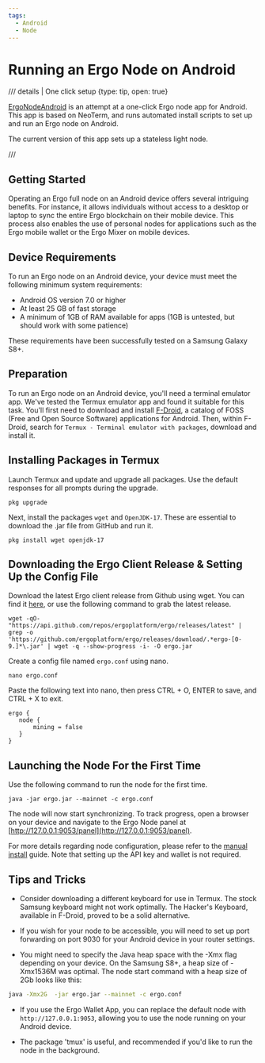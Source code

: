 ```yaml
---
tags:
  - Android
  - Node
---
```

# Running an Ergo Node on Android

/// details | One click setup 
    {type: tip, open: true}

[ErgoNodeAndroid](https://github.com/rustinmyeye/ErgoNodeAndroid) is an attempt at a one-click Ergo node app for Android. This app is based on NeoTerm, and runs automated install scripts to set up and run an Ergo node on Android.

The current version of this app sets up a stateless light node.

///

## Getting Started

Operating an Ergo full node on an Android device offers several intriguing benefits. For instance, it allows individuals without access to a desktop or laptop to sync the entire Ergo blockchain on their mobile device. This process also enables the use of personal nodes for applications such as the Ergo mobile wallet or the Ergo Mixer on mobile devices.

## Device Requirements

To run an Ergo node on an Android device, your device must meet the following minimum system requirements:

- Android OS version 7.0 or higher
- At least 25 GB of fast storage
- A minimum of 1GB of RAM available for apps (1GB is untested, but should work with some patience)

These requirements have been successfully tested on a Samsung Galaxy S8+.

## Preparation

To run an Ergo node on an Android device, you'll need a terminal emulator app. We've tested the Termux emulator app and found it suitable for this task. You'll first need to download and install [F-Droid](https://f-droid.org), a catalog of FOSS (Free and Open Source Software) applications for Android. Then, within F-Droid, search for `Termux - Terminal emulator with packages`, download and install it.

## Installing Packages in Termux

Launch Termux and update and upgrade all packages. Use the default responses for all prompts during the upgrade.

```
pkg upgrade
```

Next, install the packages `wget` and `OpenJDK-17`. These are essential to download the .jar file from GitHub and run it.

```
pkg install wget openjdk-17
```

## Downloading the Ergo Client Release & Setting Up the Config File

Download the latest Ergo client release from Github using wget. You can find it [here](https://github.com/ergoplatform/ergo/releases), or use the following command to grab the latest release.

```
wget -qO- "https://api.github.com/repos/ergoplatform/ergo/releases/latest" | grep -o 'https://github.com/ergoplatform/ergo/releases/download/.*ergo-[0-9.]*\.jar' | wget -q --show-progress -i- -O ergo.jar

```

Create a config file named `ergo.conf` using nano.

```
nano ergo.conf
```

Paste the following text into nano, then press CTRL + O, ENTER to save, and CTRL + X to exit.

```
ergo {
   node {
       mining = false
   }
}
```

## Launching the Node For the First Time

Use the following command to run the node for the first time.

```
java -jar ergo.jar --mainnet -c ergo.conf
```
  
The node will now start synchronizing. To track progress, open a browser on your device and navigate to the Ergo Node panel at [http://127.0.0.1:9053/panel](http://127.0.0.1:9053/panel).

For more details regarding node configuration, please refer to the [manual install](manual.md) guide. Note that setting up the API key and wallet is not required.

## Tips and Tricks

- Consider downloading a different keyboard for use in Termux. The stock Samsung keyboard might not work optimally. The Hacker's Keyboard, available in F-Droid, proved to be a solid alternative.
  
- If you wish for your node to be accessible, you will need to set up port forwarding on port 9030 for your Android device in your router settings.
  
- You might need to specify the Java heap space with the -Xmx flag depending on your device. On the Samsung S8+, a heap size of -Xmx1536M was optimal. The node start command with a heap size of 2Gb looks like this: 

```bash
java -Xmx2G  -jar ergo.jar --mainnet -c ergo.conf
```  

- If you use the Ergo Wallet App, you can replace the default node with ``http://127.0.0.1:9053``, allowing you to use the node running on your Android device. 
  
- The package 'tmux' is useful, and recommended if you'd like to run the node in the background. 
